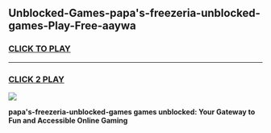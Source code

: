 
## Unblocked-Games-papa's-freezeria-unblocked-games-Play-Free-aaywa
<h3>
<a href="https://premium76.site?title=papa's-freezeria-unblocked-games&ref=09A">CLICK TO PLAY</a></h3>
<hr>

<h3>
<a href="https://premium76.site?title=papa's-freezeria-unblocked-games&ref=09A">CLICK 2 PLAY</a>
  
</h3>

<a href="https://premium76.site?title=papa's-freezeria-unblocked-games&ref=09A"><img src="https://clearcache.store/games.png"></a>


**papa's-freezeria-unblocked-games games unblocked: Your Gateway to Fun and Accessible Online Gaming**
